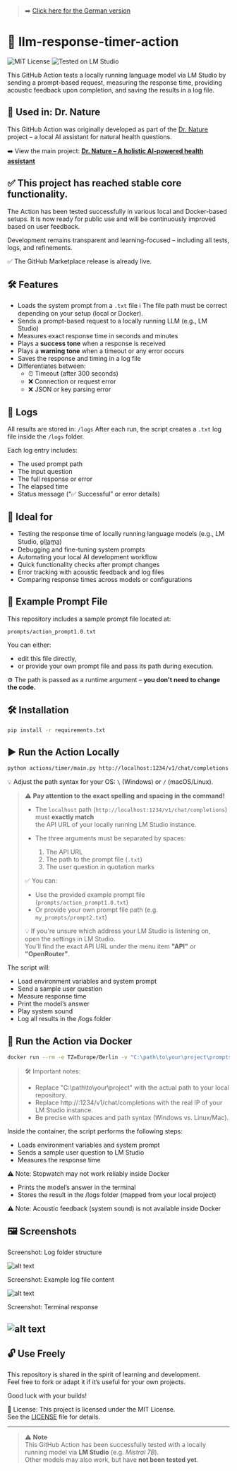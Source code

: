 > ➡️ [Click here for the German version](README_de.md)
# 📜 llm-response-timer-action

![MIT License](https://img.shields.io/badge/license-MIT-green)
![Tested on LM Studio](https://img.shields.io/badge/tested-LM%20Studio-blue)


This GitHub Action tests a locally running language model via LM Studio by sending a prompt-based request, measuring the response time, providing acoustic feedback upon completion, and saving the results in a log file.


## 🔗 Used in: Dr. Nature

This GitHub Action was originally developed as part of the [Dr. Nature](https://github.com/Margarethe-S/dr-nature) project – a local AI assistant for natural health questions.

➡️ View the main project: **[Dr. Nature – A holistic AI-powered health assistant](https://github.com/Margarethe-S/dr-nature)**

## ✅ This project has reached stable core functionality.


The Action has been tested successfully in various local and Docker-based setups. It is now ready for public use and will be continuously improved based on user feedback.


Development remains transparent and learning-focused – including all tests, logs, and refinements.


✅ The GitHub Marketplace release is already live.


## 🛠️ Features


- Loads the system prompt from a `.txt` file ℹ️ The file path must be correct depending on your setup (local or Docker).
- Sends a prompt-based request to a locally running LLM (e.g., LM Studio)
- Measures exact response time in seconds and minutes
- Plays a **success tone** when a response is received
- Plays a **warning tone** when a timeout or any error occurs
- Saves the response and timing in a log file
- Differentiates between:
  - ⏰ Timeout (after 300 seconds)
  - ❌ Connection or request error
  - ❌ JSON or key parsing error

## 📁 Logs

All results are stored in:
`/logs`
After each run, the script creates a `.txt` log file inside the `/logs` folder.

Each log entry includes:
- The used prompt path
- The input question
- The full response or error
- The elapsed time
- Status message (“✅ Successful” or error details)

## 🧪 Ideal for

- Testing the response time of locally running language models (e.g., LM Studio, o̲ll̲a̲m̲a̲)
- Debugging and fine-tuning system prompts
- Automating your local AI development workflow
- Quick functionality checks after prompt changes
- Error tracking with acoustic feedback and log files
- Comparing response times across models or configurations

## 📂 Example Prompt File


This repository includes a sample prompt file located at:

`prompts/action_prompt1.0.txt`

You can either:
- edit this file directly,
- or provide your own prompt file and pass its path during execution.

⚙️ The path is passed as a runtime argument – **you don't need to change the code.**

## 🛠️ Installation

```bash
pip install -r requirements.txt
```

## ▶️ Run the Action Locally

```bash
python actions/timer/main.py http://localhost:1234/v1/chat/completions prompts/action_prompt1.0.txt "Was kann ich gegen Kopfschmerzen auf natürliche Weise tun?" 
```

💡 Adjust the path syntax for your OS: `\` (Windows) or `/` (macOS/Linux).

> ⚠️ **Pay attention to the exact spelling and spacing in the command!**
>
> - The `localhost` path (`http://localhost:1234/v1/chat/completions`) must **exactly match**  
>   the API URL of your locally running LM Studio instance.
>
> - The three arguments must be separated by spaces:
>   1. The API URL  
>   2. The path to the prompt file (`.txt`)  
>   3. The user question in quotation marks
>
> ✅ You can:
> - Use the provided example prompt file (`prompts/action_prompt1.0.txt`)  
> - Or provide your own prompt file path (e.g. `my_prompts/prompt2.txt`)
>
> 💡 If you're unsure which address your LM Studio is listening on,  
> open the settings in LM Studio.  
> You'll find the exact API URL under the menu item **"API"** or **"OpenRouter"**.

The script will:
- Load environment variables and system prompt
- Send a sample user question
- Measure response time
- Print the model’s answer
- Play system sound
- Log all results in the /logs folder

## 🐳 Run the Action via Docker

```bash
docker run --rm -e TZ=Europe/Berlin -v "C:\path\to\your\project\prompts:/app/prompts" -v "C:\path\to\your\project\logs:/app/logs" llm-response-timer-action http://<YOUR-LOCAL-IP>:1234/v1/chat/completions /app/prompts/action_prompt1.0.txt "Was kann ich gegen Kopfschmerzen auf natürliche Weise tun?"
```
>🛠️ Important notes:
>- Replace "C:\path\to\your\project" with the actual path to your local repository.
>- Replace http://<YOUR-LOCAL-IP>:1234/v1/chat/completions with the real IP of your LM Studio instance.
>- Be precise with spaces and path syntax (Windows vs. Linux/Mac).

Inside the container, the script performs the following steps:
- Loads environment variables and system prompt
- Sends a sample user question to LM Studio
- Measures the response time 

⚠️ Note: Stopwatch may not work reliably inside Docker

- Prints the model’s answer in the terminal
- Stores the result in the /logs folder (mapped from your local project)

⚠️ Note: Acoustic feedback (system sound) is not available inside Docker

## 🖼️ Screenshots 
Screenshot: Log folder structure

![alt text](images/image-1.png)

Screenshot: Example log file content

![alt text](images/image-3.png)


Screenshot: Terminal response 

![alt text](images/image-4.png)
---
## 🔓 Use Freely

This repository is shared in the spirit of learning and development.  
Feel free to fork or adapt it if it’s useful for your own projects.

Good luck with your builds!

📝 License: This project is licensed under the MIT License.  
See the [LICENSE](./LICENSE) file for details.

---

> ⚠️ **Note**  
> This GitHub Action has been successfully tested with a locally running model via **LM Studio** (e.g. *Mistral 7B*).  
> Other models may also work, but have **not been tested yet**.


